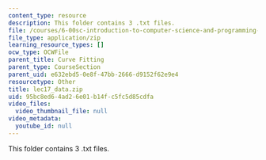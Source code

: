 ```yaml
---
content_type: resource
description: This folder contains 3 .txt files.
file: /courses/6-00sc-introduction-to-computer-science-and-programming-spring-2011/95bc8ed64ad26e01b14fc5fc5d85cdfa_lec17_data.zip
file_type: application/zip
learning_resource_types: []
ocw_type: OCWFile
parent_title: Curve Fitting
parent_type: CourseSection
parent_uid: e632ebd5-0e8f-47bb-2666-d9152f62e9e4
resourcetype: Other
title: lec17_data.zip
uid: 95bc8ed6-4ad2-6e01-b14f-c5fc5d85cdfa
video_files:
  video_thumbnail_file: null
video_metadata:
  youtube_id: null
---
```

This folder contains 3 .txt files.

